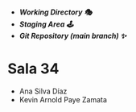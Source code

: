 
+ ***Working Directory :performing_arts:***
+ ***Staging Area :joystick:***
+ ***Git Repository (main branch) :sparkles:***

# Sala 34
- Ana Silva Díaz
- Kevin Arnold Paye Zamata